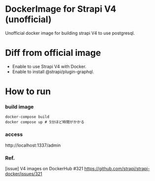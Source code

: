 # DockerImage for Strapi V4 (unofficial)

Unofficial docker image for building strapi V4 to use postgresql.

# Diff from official image

- Enable to use Strapi V4 with Docker.
- Enable to install @strapi/plugin-graphql.

# How to run

### build image

```shell
docker-compose build
docker compose up # 5分ほど時間がかかる
```

### access

http://localhost:1337/admin

### Ref.

[issue] V4 images on DockerHub #321
https://github.com/strapi/strapi-docker/issues/321
